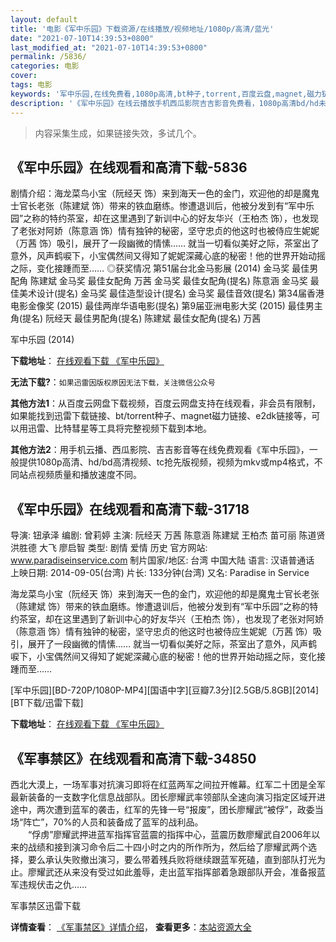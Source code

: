 ```yaml
---
layout: default
title: '电影《军中乐园》下载资源/在线播放/视频地址/1080p/高清/蓝光'
date: "2021-07-10T14:39:53+0800"
last_modified_at: "2021-07-10T14:39:53+0800"
permalink: /5836/
categories: 电影
cover:
tags: 电影
keywords: '军中乐园,在线免费看,1080p高清,bt种子,torrent,百度云盘,magnet,磁力链,迅雷下载资源'
description: '《军中乐园》在线云播放手机西瓜影院吉吉影音免费看，1080p高清bd/hd未删减完整版和tc抢先枪版，mkv/mp4格式，附带bt/torrent种子、magnet/磁力链、百度云盘、网盘资源迅雷下载链接'
---
```


>内容采集生成，如果链接失效，多试几个。


## 《军中乐园》在线观看和高清下载-5836

剧情介绍：海龙菜鸟小宝（阮经天 饰）来到海天一色的金门，欢迎他的却是魔鬼士官长老张（陈建斌 饰）带来的铁血磨练。惨遭退训后，他被分发到有“军中乐园”之称的特约茶室，却在这里遇到了新训中心的好友华兴（王柏杰 饰），也发现了老张对阿娇（陈意涵 饰）情有独钟的秘密，坚守忠贞的他这时也被侍应生妮妮（万茜 饰）吸引，展开了一段幽微的情愫…… 就当一切看似美好之际，茶室出了意外，风声鹤唳下，小宝偶然间又得知了妮妮深藏心底的秘密！他的世界开始动摇之际，变化接踵而至……   ◎获奖情况   第51届台北金马影展 (2014) 金马奖 最佳男配角 陈建斌 金马奖 最佳女配角 万茜 金马奖 最佳女配角(提名) 陈意涵 金马奖 最佳美术设计(提名) 金马奖 最佳造型设计(提名) 金马奖 最佳音效(提名)   第34届香港电影金像奖 (2015) 最佳两岸华语电影(提名)   第9届亚洲电影大奖 (2015) 最佳男主角(提名) 阮经天 最佳男配角(提名) 陈建斌 最佳女配角(提名) 万茜


军中乐园 (2014)

**下载地址**： [在线观看下载 《军中乐园》](https://www.btbtdy.me/btdy/dy481.html) 


**无法下载?**：`如果迅雷因版权原因无法下载，关注微信公众号 `

**其他方法1**：从百度云网盘下载视频，百度云网盘支持在线观看，非会员有限制，如果能找到迅雷下载链接、bt/torrent种子、magnet磁力链接、e2dk链接等，可以用迅雷、比特彗星等工具将完整视频下载到本地。

**其他方法2**：用手机云播、西瓜影院、吉吉影音等在线免费观看《军中乐园》，一般提供1080p高清、hd/bd高清视频、tc抢先版视频，视频为mkv或mp4格式，不同站点视频质量和播放速度不同。


## 《军中乐园》在线观看和高清下载-31718

导演: 钮承泽 编剧: 曾莉婷 主演: 阮经天 万茜 陈意涵 陈建斌 王柏杰 苗可丽 陈道贤 洪胜德 大飞 廖启智 类型: 剧情 爱情 历史 官方网站: www.paradiseinservice.com 制片国家/地区: 台湾 中国大陆 语言: 汉语普通话 上映日期: 2014-09-05(台湾) 片长: 133分钟(台湾) 又名: Paradise in Service

海龙菜鸟小宝（阮经天 饰）来到海天一色的金门，欢迎他的却是魔鬼士官长老张（陈建斌 饰）带来的铁血磨练。惨遭退训后，他被分发到有“军中乐园”之称的特约茶室，却在这里遇到了新训中心的好友华兴（王柏杰 饰），也发现了老张对阿娇（陈意涵 饰）情有独钟的秘密，坚守忠贞的他这时也被侍应生妮妮（万茜 饰）吸引，展开了一段幽微的情愫…… 就当一切看似美好之际，茶室出了意外，风声鹤唳下，小宝偶然间又得知了妮妮深藏心底的秘密！他的世界开始动摇之际，变化接踵而至……


[军中乐园][BD-720P/1080P-MP4][国语中字][豆瓣7.3分][2.5GB/5.8GB][2014][BT下载/迅雷下载]

**下载地址**： [在线观看下载 《军中乐园》](https://www.btdx8.com/torrent/paradise_in_service_2014.html) 


## 《军事禁区》在线观看和高清下载-34850

西北大漠上，一场军事对抗演习即将在红蓝两军之间拉开帷幕。红军二十团是全军最新装备的一支数字化信息战部队。团长廖耀武率领部队全速向演习指定区域开进途中，两次遭到蓝军的袭击，红军的先锋一号&ldquo;报废”，团长廖耀武&ldquo;被俘”，政委当场&ldquo;阵亡”，70%的人员和装备成了蓝军的战利品。<br />　　“俘虏”廖耀武押进蓝军指挥官蓝震的指挥中心，蓝震历数廖耀武自2006年以来的战绩和接到演习命令后二十四小时之内的所作所为，然后给了廖耀武两个选择，要么承认失败撤出演习，要么带着残兵败将继续跟蓝军死磕，直到部队打光为止。廖耀武还从来没有受过如此羞辱，走出蓝军指挥部着急跟部队开会，准备报蓝军违规伏击之仇&hellip;…


军事禁区迅雷下载

**详情查看**： [《军事禁区》详情介绍](/movie/34850/)， **查看更多**：[本站资源大全](/movie/t/all/)

